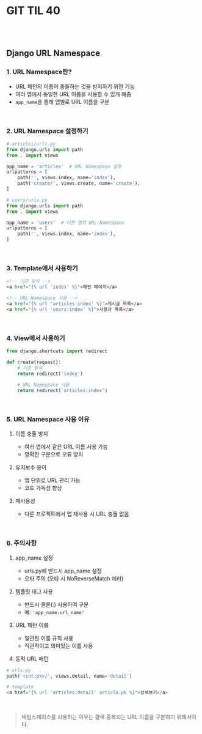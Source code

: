 # GIT TIL 40

<br><br>

## Django URL Namespace

### 1. URL Namespace란?
- URL 패턴의 이름이 충돌하는 것을 방지하기 위한 기능
- 여러 앱에서 동일한 URL 이름을 사용할 수 있게 해줌
- `app_name`을 통해 앱별로 URL 이름을 구분

<br>

### 2. URL Namespace 설정하기
```python
# articles/urls.py
from django.urls import path
from . import views

app_name = 'articles'  # URL Namespace 설정
urlpatterns = [
    path('', views.index, name='index'),
    path('create/', views.create, name='create'),
]

# users/urls.py
from django.urls import path
from . import views

app_name = 'users'  # 다른 앱의 URL Namespace
urlpatterns = [
    path('', views.index, name='index'),
]
```

<br>

### 3. Template에서 사용하기
```html
<!-- 기존 방식 -->
<a href="{% url 'index' %}">메인 페이지</a>

<!-- URL Namespace 사용 -->
<a href="{% url 'articles:index' %}">게시글 목록</a>
<a href="{% url 'users:index' %}">사용자 목록</a>
```

<br>

### 4. View에서 사용하기
```python
from django.shortcuts import redirect

def create(request):
    # 기존 방식
    return redirect('index')
    
    # URL Namespace 사용
    return redirect('articles:index')
```

<br>

### 5. URL Namespace 사용 이유

1. 이름 충돌 방지
   - 여러 앱에서 같은 URL 이름 사용 가능
   - 명확한 구분으로 오류 방지

2. 유지보수 용이
   - 앱 단위로 URL 관리 가능
   - 코드 가독성 향상

3. 재사용성
   - 다른 프로젝트에서 앱 재사용 시 URL 충돌 없음

<br>

### 6. 주의사항

1. app_name 설정
   - urls.py에 반드시 app_name 설정
   - 오타 주의 (오타 시 NoReverseMatch 에러)

2. 템플릿 태그 사용
   - 반드시 콜론(:) 사용하여 구분
   - 예: `'app_name:url_name'`

3. URL 패턴 이름
   - 일관된 이름 규칙 사용
   - 직관적이고 의미있는 이름 사용

4. 동적 URL 패턴
```python
# urls.py
path('<int:pk>/', views.detail, name='detail')

# template
<a href="{% url 'articles:detail' article.pk %}">상세보기</a>
```

<br>


>네임스페이스를 사용하는 이유는 결국 중복되는 URL 이름을 구분하기 위해서이다.




